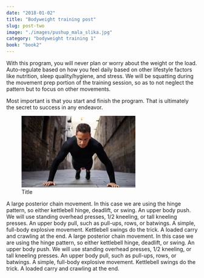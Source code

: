 ```yaml
---
date: "2018-01-02"
title: "Bodyweight training post"
slug: post-two
image: "./images/pushup_mala_slika.jpg"
category: "bodyweight training 1"
book: "book2"
---
```


<!-- markdownlint-disable MD033 -->

With this program, you will never plan or worry about the weight or the load. Auto-regulate based on how you feel daily based on other lifestyle factors like nutrition, sleep quality/hygiene, and stress. We will be squatting during the movement prep portion of the training session, so as to not neglect the pattern but to focus on other movements.

Most important is that you start and finish the program. That is ultimately the secret to success in any endeavor.

<figure class="figure">
    <img src="./images/pushup_mala_slika.jpg" alt="pushup"/>
    <figcaption class="figure__caption">Title</figcaption>
</figure>

A large posterior chain movement. In this case we are using the hinge pattern, so either kettlebell hinge, deadlift, or swing.
An upper body push. We will use standing overhead presses, 1/2 kneeling, or tall kneeling presses.
An upper body pull, such as pull-ups, rows, or batwings.
A simple, full-body explosive movement. Kettlebell swings do the trick.
A loaded carry and crawling at the end.
A large posterior chain movement. In this case we are using the hinge pattern, so either kettlebell hinge, deadlift, or swing.
An upper body push. We will use standing overhead presses, 1/2 kneeling, or tall kneeling presses.
An upper body pull, such as pull-ups, rows, or batwings.
A simple, full-body explosive movement. Kettlebell swings do the trick.
A loaded carry and crawling at the end.
